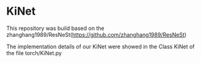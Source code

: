 # KiNet
 This repository was build based on the zhanghang1989/ResNeSt(https://github.com/zhanghang1989/ResNeSt)
 
 The implementation details of our KiNet were showed in the Class KiNet of the file torch/KiNet.py
